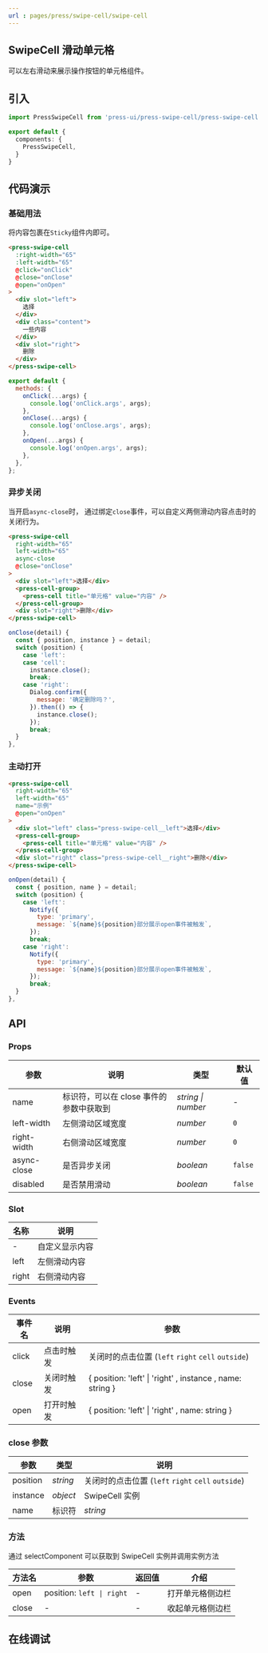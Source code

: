 ```yaml
---
url : pages/press/swipe-cell/swipe-cell
---
```


## SwipeCell 滑动单元格


可以左右滑动来展示操作按钮的单元格组件。


## 引入

```ts
import PressSwipeCell from 'press-ui/press-swipe-cell/press-swipe-cell';

export default {
  components: {
    PressSwipeCell,
  }
}
```

## 代码演示

### 基础用法

将内容包裹在`Sticky`组件内即可。

```html
<press-swipe-cell
  :right-width="65"
  :left-width="65"
  @click="onClick"
  @close="onClose"
  @open="onOpen"
>
  <div slot="left">
    选择
  </div>
  <div class="content">
    一些内容
  </div>
  <div slot="right">
    删除
  </div>
</press-swipe-cell>
```


```js
export default {
  methods: {
    onClick(...args) {
      console.log('onClick.args', args);
    },
    onClose(...args) {
      console.log('onClose.args', args);
    },
    onOpen(...args) {
      console.log('onOpen.args', args);
    },
  },
};
```

### 异步关闭

当开启`async-close`时， 通过绑定`close`事件，可以自定义两侧滑动内容点击时的关闭行为。

```html
<press-swipe-cell
  right-width="65"
  left-width="65"
  async-close
  @close="onClose"
>
  <div slot="left">选择</div>
  <press-cell-group>
    <press-cell title="单元格" value="内容" />
  </press-cell-group>
  <div slot="right">删除</div>
</press-swipe-cell>
```

```js
onClose(detail) {
  const { position, instance } = detail;
  switch (position) {
    case 'left':
    case 'cell':
      instance.close();
      break;
    case 'right':
      Dialog.confirm({
        message: '确定删除吗？',
      }).then(() => {
        instance.close();
      });
      break;
  }
},
```

### 主动打开

```html
<press-swipe-cell
  right-width="65"
  left-width="65"
  name="示例"
  @open="onOpen"
>
  <div slot="left" class="press-swipe-cell__left">选择</div>
  <press-cell-group>
    <press-cell title="单元格" value="内容" />
  </press-cell-group>
  <div slot="right" class="press-swipe-cell__right">删除</div>
</press-swipe-cell>
```

```js
onOpen(detail) {
  const { position, name } = detail;
  switch (position) {
    case 'left':
      Notify({
        type: 'primary',
        message: `${name}${position}部分展示open事件被触发`,
      });
      break;
    case 'right':
      Notify({
        type: 'primary',
        message: `${name}${position}部分展示open事件被触发`,
      });
      break;
  }
},
```

## API

### Props

| 参数        | 说明                                    | 类型               | 默认值  |
| ----------- | --------------------------------------- | ------------------ | ------- |
| name        | 标识符，可以在 close 事件的参数中获取到 | _string \| number_ | -       |
| left-width  | 左侧滑动区域宽度                        | _number_           | `0`     |
| right-width | 右侧滑动区域宽度                        | _number_           | `0`     |
| async-close | 是否异步关闭                            | _boolean_          | `false` |
| disabled    | 是否禁用滑动                            | _boolean_          | `false` |

### Slot

| 名称  | 说明           |
| ----- | -------------- |
| -     | 自定义显示内容 |
| left  | 左侧滑动内容   |
| right | 右侧滑动内容   |

### Events

| 事件名 | 说明       | 参数                                                      |
| ------ | ---------- | --------------------------------------------------------- |
| click  | 点击时触发 | 关闭时的点击位置 (`left` `right` `cell` `outside`)        |
| close  | 关闭时触发 | { position: 'left' \| 'right' , instance , name: string } |
| open   | 打开时触发 | { position: 'left' \| 'right' , name: string }            |

### close 参数

| 参数     | 类型     | 说明                                               |
| -------- | -------- | -------------------------------------------------- |
| position | _string_ | 关闭时的点击位置 (`left` `right` `cell` `outside`) |
| instance | _object_ | SwipeCell 实例                                     |
| name     | 标识符   | _string_                                           |

### 方法

通过 selectComponent 可以获取到 SwipeCell 实例并调用实例方法

| 方法名 | 参数                      | 返回值 | 介绍             |
| ------ | ------------------------- | ------ | ---------------- |
| open   | position: `left \| right` | -      | 打开单元格侧边栏 |
| close  | -                         | -      | 收起单元格侧边栏 |

## 在线调试

<debug-online />
